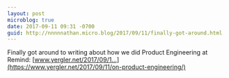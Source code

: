 ```yaml
---
layout: post
microblog: true
date: 2017-09-11 09:31 -0700
guid: http://nnnnnathan.micro.blog/2017/09/11/finally-got-around.html
---
```

Finally got around to writing about how we did Product Engineering at Remind: [www.yergler.net/2017/09/1...](https://www.yergler.net/2017/09/11/on-product-engineering/)
